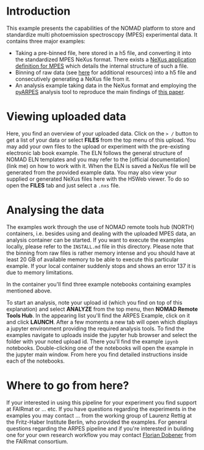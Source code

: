 # Introduction

This example presents the capabilities of the NOMAD platform to store and standardize multi photoemission spectroscopy (MPES) experimental data. It contains three major examples:

- Taking a pre-binned file, here stored in a h5 file, and converting it into the standardized MPES NeXus format. There exists a [NeXus application definition for MPES](https://manual.nexusformat.org/classes/contributed_definitions/NXmpes.html#nxmpes) which details the internal structure of such a file.
- Binning of raw data (see [here](https://www.nature.com/articles/s41597-020-00769-8) for additional resources) into a h5 file and consecutively generating a NeXus file from it.
- An analysis example taking data in the NeXus format and employing the [pyARPES](https://github.com/chstan/arpes) analysis tool to reproduce the main findings of [this paper](https://arxiv.org/pdf/2107.07158.pdf).

# Viewing uploaded data

Here, you find an overview of your uploaded data.
Click on the `> /` button to get a list of your data or select **FILES** from the top menu of this upload.
You may add your own files to the upload or experiment with the pre-existing electronic lab book example.
The ELN follows the general structure of NOMAD ELN templates and you may refer to the [official documentation](link me)
on how to work with it.
When the ELN is saved a NeXus file will be generated from the provided example data.
You may also view your supplied or generated NeXus files here with the H5Web viewer.
To do so open the **FILES** tab and just select a `.nxs` file.

# Analysing the data

The examples work through the use of NOMAD remote tools hub (NORTH) containers, i.e. besides using and dealing with the uploaded MPES data, an analysis container can be started. If you want to execute the examples locally, please refer to the `INSTALL.md` file in this directory.
Please note that the binning from raw files is rather memory intense and you should have at least 20 GB of available
memory to be able to execute this particular example.
If your local container suddenly stops and shows an error 137 it is due to memory limitations.

In the container you'll find three example notebooks containing examples mentioned above.

To start an analysis, note your upload id (which you find on top of this explanation) and select **ANALYZE** from the top menu, then **NOMAD Remote Tools Hub**.
In the appearing list you'll find the ARPES Example, click on it and click **LAUNCH**.
After a few moments a new tab will open which displays a jupyter environment providing the required analysis tools.
To find the examples navigate to uploads inside the jupyter hub browser and select the folder with your noted upload id.
There you'll find the example `ipynb` notebooks.
Double-clicking one of the notebooks will open the example in the jupyter main window.
From here you find detailed instructions inside each of the notebooks.

# Where to go from here?

If your interested in using this pipeline for your experiment you find support at FAIRmat or ... etc.
If you have questions regarding the experiments in the examples you may contact ... from the working group of Laurenz Rettig at the Fritz-Haber Institute Berlin, who provided the examples.
For general questions regarding the ARPES pipeline and if you're interested in building one for your
own research workflow you may contact [Florian Dobener](mailto:florian.dobener@physik.hu-berlin.de) from the FAIRmat consortium.
